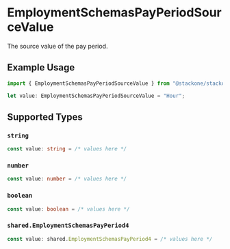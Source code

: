 # EmploymentSchemasPayPeriodSourceValue

The source value of the pay period.

## Example Usage

```typescript
import { EmploymentSchemasPayPeriodSourceValue } from "@stackone/stackone-client-ts/sdk/models/shared";

let value: EmploymentSchemasPayPeriodSourceValue = "Hour";
```

## Supported Types

### `string`

```typescript
const value: string = /* values here */
```

### `number`

```typescript
const value: number = /* values here */
```

### `boolean`

```typescript
const value: boolean = /* values here */
```

### `shared.EmploymentSchemasPayPeriod4`

```typescript
const value: shared.EmploymentSchemasPayPeriod4 = /* values here */
```


